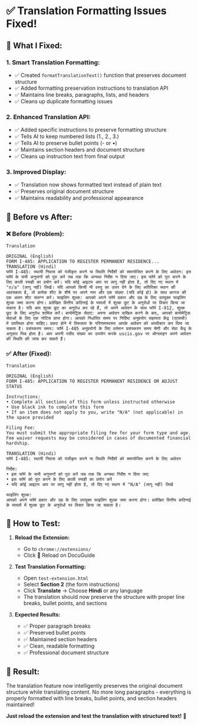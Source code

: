 # ✅ Translation Formatting Issues Fixed!

## 🔧 **What I Fixed:**

### 1. **Smart Translation Formatting:**
- ✅ Created `formatTranslationText()` function that preserves document structure
- ✅ Added formatting preservation instructions to translation API
- ✅ Maintains line breaks, paragraphs, lists, and headers
- ✅ Cleans up duplicate formatting issues

### 2. **Enhanced Translation API:**
- ✅ Added specific instructions to preserve formatting structure
- ✅ Tells AI to keep numbered lists (1., 2., 3.)
- ✅ Tells AI to preserve bullet points (- or •)
- ✅ Maintains section headers and document structure
- ✅ Cleans up instruction text from final output

### 3. **Improved Display:**
- ✅ Translation now shows formatted text instead of plain text
- ✅ Preserves original document structure
- ✅ Maintains readability and professional appearance

## 🎯 **Before vs After:**

### ❌ **Before (Problem):**
```
Translation

ORIGINAL (English)
FORM I-485: APPLICATION TO REGISTER PERMANENT RESIDENCE...
TRANSLATION (Hindi)
फॉर्म I-485: स्थायी निवास को पंजीकृत करने या स्थिति निर्देशों को समायोजित करने के लिए आवेदन: इस फॉर्म के सभी अनुभागों को पूरा करें जब तक कि अन्यथा निर्देश न दिया जाए। इस फॉर्म को पूरा करने के लिए काली स्याही का प्रयोग करें। यदि कोई आइटम आप पर लागू नहीं होता है, तो दिए गए स्थान में "n/a" (लागू नहीं) लिखें। यदि आपको किसी भी वस्तु का उत्तर देने के लिए अतिरिक्त स्थान की आवयकता है, तो प्रत्येक शीट के शीर्ष पर अपने नाम और एक संख्या (यदि कोई हो) के साथ कागज की एक अलग शीट संलग्न करें। फाइलिंग शुल्क: आपको अपने फॉर्म प्रकार और उम्र के लिए उपयुक्त फाइलिंग शुल्क जमा करना होगा। प्रलेखित वित्तीय कठिनाई के मामलों में शुल्क छूट के अनुरोधों पर विचार किया जा सकता है। यदि आप शुल्क छूट का अनुरोध कर रहे हैं, तो अपने आवेदन के साथ फॉर्म I-912, शुल्क छूट के लिए अनुरोध शामिल करें। बायोमेट्रिक सेवाएं: अपना आवेदन दाखिल करने के बाद, आपको बायोमेट्रिक सेवाओं के लिए एक नोटिस प्राप्त होगा। आपको निर्धारित समय पर निर्दिष्ट अनुप्रयोग सहायता केंद्र (एएससी) में उपस्थित होना चाहिए। प्रकट होने में विफलता के परिणामस्वरूप आपके आवेदन को अस्वीकार कर दिया जा सकता है। प्रसंस्करण समय: फॉर्म I-485 अनुप्रयोगों के लिए वर्तमान प्रसंस्करण समय श्रेणी और सेवा केंद्र के अनुसार भिन्न होता है। आप अपनी रसीद संख्या का उपयोग करके uscis.gov पर ऑनलाइन अपने आवेदन की स्थिति की जांच कर सकते हैं।
```

### ✅ **After (Fixed):**
```
Translation

ORIGINAL (English)
FORM I-485: APPLICATION TO REGISTER PERMANENT RESIDENCE OR ADJUST STATUS

Instructions:
• Complete all sections of this form unless instructed otherwise
• Use black ink to complete this form
• If an item does not apply to you, write "N/A" (not applicable) in the space provided

Filing Fee:
You must submit the appropriate filing fee for your form type and age. Fee waiver requests may be considered in cases of documented financial hardship.

TRANSLATION (Hindi)
फॉर्म I-485: स्थायी निवास को पंजीकृत करने या स्थिति निर्देशों को समायोजित करने के लिए आवेदन

निर्देश:
• इस फॉर्म के सभी अनुभागों को पूरा करें जब तक कि अन्यथा निर्देश न दिया जाए
• इस फॉर्म को पूरा करने के लिए काली स्याही का प्रयोग करें
• यदि कोई आइटम आप पर लागू नहीं होता है, तो दिए गए स्थान में "N/A" (लागू नहीं) लिखें

फाइलिंग शुल्क:
आपको अपने फॉर्म प्रकार और उम्र के लिए उपयुक्त फाइलिंग शुल्क जमा करना होगा। प्रलेखित वित्तीय कठिनाई के मामलों में शुल्क छूट के अनुरोधों पर विचार किया जा सकता है।
```

## 🚀 **How to Test:**

1. **Reload the Extension:**
   - Go to `chrome://extensions/`
   - Click 🔄 Reload on DocuGuide

2. **Test Translation Formatting:**
   - Open `test-extension.html`
   - Select **Section 2** (the form instructions)
   - Click **Translate** → Choose **Hindi** or any language
   - The translation should now preserve the structure with proper line breaks, bullet points, and sections

3. **Expected Results:**
   - ✅ Proper paragraph breaks
   - ✅ Preserved bullet points
   - ✅ Maintained section headers
   - ✅ Clean, readable formatting
   - ✅ Professional document structure

## 🎉 **Result:**

The translation feature now intelligently preserves the original document structure while translating content. No more long paragraphs - everything is properly formatted with line breaks, bullet points, and section headers maintained!

**Just reload the extension and test the translation with structured text!** 🚀

